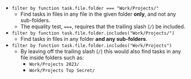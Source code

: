 <!-- placeholder to force blank line before included text -->

- ```filter by function task.file.folder === "Work/Projects/"```
    - Find tasks in files in any file in the given folder **only**, and not any sub-folders.
    - The equality test, `===`, requires that the trailing slash (`/`) be included.
- ```filter by function task.file.folder.includes("Work/Projects/")```
    - Find tasks in files in any folder **and any sub-folders**.
- ```filter by function task.file.folder.includes("Work/Projects")```
    - By leaving off the trailing slash (`/`) this would also find tasks in any file inside folders such as:
        - `Work/Projects 2023/`
        - `Work/Projects Top Secret/`


<!-- placeholder to force blank line after included text -->
